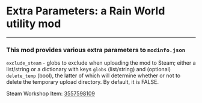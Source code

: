 
# Extra Parameters: a Rain World utility mod

---

### This mod provides various extra parameters to `modinfo.json`

`exclude_steam` - globs to exclude when uploading the mod to Steam; either a list/string or a dictionary with keys `globs` (list/string) and (optional) `delete_temp` (bool), the latter of which will determine whether or not to delete the temporary upload directory. By default, it is FALSE.

Steam Workshop Item: [3557598109](https://steamcommunity.com/sharedfiles/filedetails/?id=3557598109)